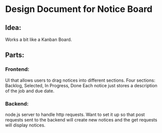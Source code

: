 # Design Document for Notice Board

## Idea:
Works a bit like a Kanban Board.

## Parts:

### Frontend:
UI that allows users to drag notices into different sections.
Four sections: Backlog, Selected, In Progress, Done
Each notice just stores a description of the job and due date.

### Backend:
node.js server to handle http requests.
Want to set it up so that post requests sent to the backend will create new notices and the get requests will display notices.

